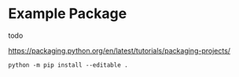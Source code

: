# Example Package

todo

https://packaging.python.org/en/latest/tutorials/packaging-projects/

```
python -m pip install --editable .
```
